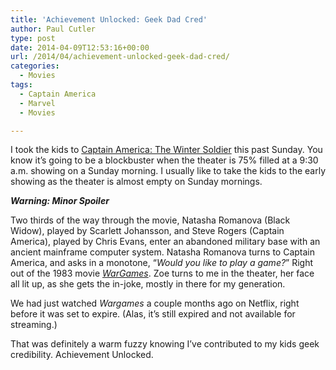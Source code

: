 ```yaml
---
title: 'Achievement Unlocked: Geek Dad Cred'
author: Paul Cutler
type: post
date: 2014-04-09T12:53:16+00:00
url: /2014/04/achievement-unlocked-geek-dad-cred/
categories:
  - Movies
tags:
  - Captain America
  - Marvel
  - Movies

---
```

I took the kids to [Captain America: The Winter Soldier][1] this past Sunday. You know it&#8217;s going to be a blockbuster when the theater is 75% filled at a 9:30 a.m. showing on a Sunday morning. I usually like to take the kids to the early showing as the theater is almost empty on Sunday mornings.

_**Warning: Minor Spoiler**_

Two thirds of the way through the movie, Natasha Romanova (Black Widow), played by Scarlett Johansson, and Steve Rogers (Captain America), played by Chris Evans, enter an abandoned military base with an ancient mainframe computer system. Natasha Romanova turns to Captain America, and asks in a monotone, &#8220;_Would you like to play a game?_&#8221; Right out of the 1983 movie _[WarGames][2]_. Zoe turns to me in the theater, her face all lit up, as she gets the in-joke, mostly in there for my generation.

We had just watched _Wargames_ a couple months ago on Netflix, right before it was set to expire. (Alas, it&#8217;s still expired and not available for streaming.)

That was definitely a warm fuzzy knowing I&#8217;ve contributed to my kids geek credibility. Achievement Unlocked.

 [1]: http://www.imdb.com/title/tt1843866/?ref_=fn_al_tt_4
 [2]: http://www.imdb.com/title/tt0086567/?ref_=fn_al_tt_1